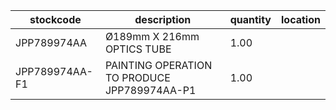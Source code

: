 |stockcode|description|quantity|location|
|---------|-----------|--------|--------|
|JPP789974AA|Ø189mm X 216mm OPTICS TUBE|1.00||
|JPP789974AA-F1|PAINTING OPERATION TO PRODUCE JPP789974AA-P1|1.00||
